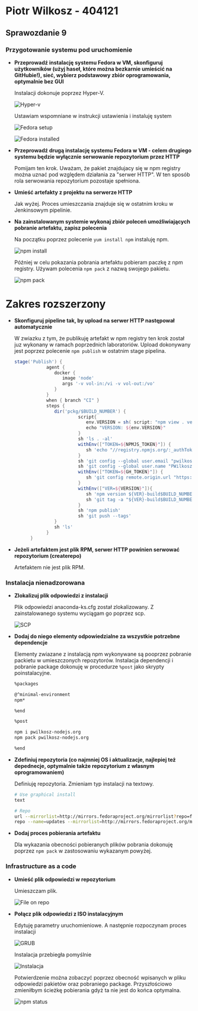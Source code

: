 #  Piotr Wilkosz - 404121
## Sprawozdanie 9

### Przygotowanie systemu pod uruchomienie
* **Przeprowadź instalację systemu Fedora w VM, skonfiguruj użytkowników (użyj haseł, które można bezkarnie umieścić na GitHubie!), sieć, wybierz podstawowy zbiór oprogramowania, optymalnie bez GUI**
  
   Instalacji dokonuje poprzez Hyper-V. 

   ![Hyper-v](./img/01-hyperv.png)

   Ustawiam wspomniane w instrukcji ustawienia i instaluję system

   ![Fedora setup](./img/02-fedora-setup.png)

   ![Fedora installed](./img/03-installed.png)

* **Przeprowadź drugą instalację systemu Fedora w VM - celem drugiego systemu będzie wyłącznie serwowanie repozytorium przez HTTP**

   Pomijam ten krok. Uważam, że pakiet znajdujacy się w npm registry można uznać pod względem działania za "serwer HTTP". W ten sposób rola serwowania repozytorium pozostaje spełniona.

* **Umieść artefakty z projektu na serwerze HTTP**

   Jak wyżej. Proces umieszczania znajduje się w ostatnim kroku w Jenkinsowym pipelinie. 

* **Na zainstalowanym systemie wykonaj zbiór poleceń umożliwiających pobranie artefaktu, zapisz polecenia**

   Na początku poprzez polecenie ``yum install npm`` instaluję npm.

   ![npm install](./img/05-npm-install.png)

   Później w celu pokazania pobrania artefaktu pobieram paczkę z npm registry. Używam polecenia ``npm pack`` z nazwą swojego pakietu.

   ![npm pack](./img/06-npm-pack.png)

# Zakres rozszerzony


* **Skonfiguruj pipeline tak, by upload na serwer HTTP następował automatycznie**

   W zwiazku z tym, że publikuję artefakt w npm registry ten krok został juz wykonany w ramach poprzednich laboratoriów. Upload dokonywany jest poprzez polecenie ``npm publish`` w ostatnim stage pipelina.

   ```groovy
   stage('Publish') {
               agent {
                  docker {
                     image 'node'
                     args '-v vol-in:/vi -v vol-out:/vo'
                  }
               }
               when { branch "CI" }
               steps {
                  dir('pckg/$BUILD_NUMBER') {
                           script{
                              env.VERSION = sh( script: "npm view . version",returnStdout: true).trim()
                              echo "VERSION: ${env.VERSION}"
                           }
                           sh 'ls . -al'                    
                           withEnv(["TOKEN=${NPMJS_TOKEN}"]) {
                              sh 'echo "//registry.npmjs.org/:_authToken=${TOKEN}" >> ~/.npmrc'
                           }
                           sh 'git config --global user.email "pwilkosz99@gmail.com"'
                           sh 'git config --global user.name "PWilkosz"'
                           withEnv(["TOKEN=${GH_TOKEN}"]) {
                              sh 'git config remote.origin.url "https://${TOKEN}@github.com/PWilkosz99/nodejs.org.git"'
                           }
                           withEnv(["VER=${VERSION}"]){
                              sh 'npm version ${VER}-build$BUILD_NUMBER'
                              sh 'git tag -a "${VER}-build$BUILD_NUMBER" -m "${VER}-build$BUILD_NUMBER"'
                           }
                           sh 'npm publish'
                           sh 'git push --tags'
                  }
                  sh 'ls'
               }
         }
   ```

* **Jeżeli artefaktem jest plik RPM, serwer HTTP powinien serwować repozytorium (createrepo)**

   Artefaktem nie jest plik RPM.

### Instalacja nienadzorowana

* **Zlokalizuj plik odpowiedzi z instalacji**

   Plik odpowiedzi anaconda-ks.cfg został zlokalizowany. Z zainstalowanego systemu wyciągam go poprzez scp.

   ![SCP](./img/04-config-file.png)

* **Dodaj do niego elementy odpowiedzialne za wszystkie potrzebne dependencje**

   Elementy zwiazane z instalacją npm wykonywane są pooprzez pobranie packietu w umieszczonych repozytorów. Instalacja dependencji i pobranie package dokonuję w procedurze ``%post`` jako skrypty poinstalacyjne.
   
   ```bash
   %packages

   @^minimal-environment
   npm*

   %end
   ```

   ```bash
   %post

   npm i pwilkosz-nodejs.org
   npm pack pwilkosz-nodejs.org

   %end
   ```
*  **Zdefiniuj repozytoria (co najmniej OS i aktualizacje, najlepiej też depednecje, optymalnie także repozytorium z własnym oprogramowaniem)**

   Definiuję repozytoria. Zmieniam typ instalacji na textowy.

   ```bash
   # Use graphical install
   text
   ```

   ```bash
   # Repo
   url --mirrorlist=http://mirrors.fedoraproject.org/mirrorlist?repo=fedora-$releasever&arch=x86_64 
   repo --name=updates --mirrorlist=http://mirrors.fedoraproject.org/mirrorlist?repo=updates-released-f$releasever&arch=x86_64
   ```

* **Dodaj proces pobierania artefaktu**

   Dla wykazania obecności pobieranych plików pobrania dokonuję poprzez ``npm pack`` w zastosowaniu wykazanym powyżej.

### Infrastructure as a code

* **Umieść plik odpowiedzi w repozytorium**

   Umieszczam plik.

   ![File on repo](./img/07-ks-commit.png)

* **Połącz plik odpowiedzi z ISO instalacyjnym**

   Edytuję parametry uruchomieniowe. A następnie rozpoczynam proces instalacji

   ![GRUB](./img/08-grub.png)

   Instalacja przebiegła pomyślnie

   ![Instalacja](./img/09-installation-success.png)

   Potwierdzenie można zobaczyć poprzez obecność wpisanych w pliku odpowiedzi pakietów oraz pobraniego package. Przyszłościowo zmieniłbym ścieżkę pobierania gdyż ta nie jest do końca optymalna.

   ![npm status](./img/10-npm-status.png)
